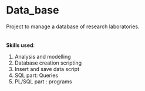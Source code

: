 # Data_base
Project to manage a database of research laboratories.	<br>	 
<br><b>Skills used</b>: 
  1.  Analysis and modelling
  2.  Database creation scripting
  3.  Insert and save data script
  4.  SQL part: Queries
  5.  PL/SQL part : programs

